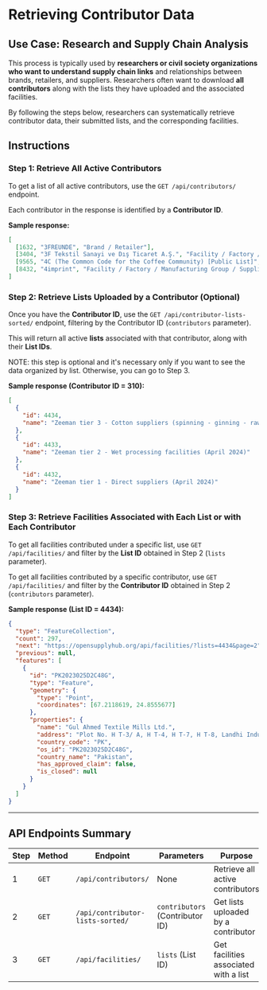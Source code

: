 # Retrieving Contributor Data

## Use Case: Research and Supply Chain Analysis

This process is typically used by **researchers or civil society organizations who want to understand supply chain links** and relationships between brands, retailers, and suppliers. Researchers often want to download **all contributors** along with the lists they have uploaded and the associated facilities.

By following the steps below, researchers can systematically retrieve contributor data, their submitted lists, and the corresponding facilities.

## Instructions

### Step 1: Retrieve All Active Contributors

To get a list of all active contributors, use the `GET /api/contributors/` endpoint.

Each contributor in the response is identified by a **Contributor ID**.

**Sample response:**
```json
[
  [1632, "3FREUNDE", "Brand / Retailer"],
  [3404, "3F Tekstil Sanayi ve Dış Ticaret A.Ş.", "Facility / Factory / Manufacturing Group / Supplier / Vendor"],
  [9565, "4C (The Common Code for the Coffee Community) [Public List]", "Facility / Factory / Manufacturing Group / Supplier / Vendor"],
  [8432, "4imprint", "Facility / Factory / Manufacturing Group / Supplier / Vendor"]
]
```

### Step 2: Retrieve Lists Uploaded by a Contributor (Optional)

Once you have the **Contributor ID**, use the `GET /api/contributor-lists-sorted/` endpoint, filtering by the Contributor ID (`contributors` parameter).

This will return all active **lists** associated with that contributor, along with their **List IDs**.

NOTE: this step is optional and it's necessary only if you want to see the data organized by list. Otherwise, you can go to Step 3.

**Sample response (Contributor ID = 310):**
```json
[
  {
    "id": 4434,
    "name": "Zeeman tier 3 - Cotton suppliers (spinning - ginning - raw material processing) (April 2024)"
  },
  {
    "id": 4433,
    "name": "Zeeman tier 2 - Wet processing facilities (April 2024)"
  },
  {
    "id": 4432,
    "name": "Zeeman tier 1 - Direct suppliers (April 2024)"
  }
]
```

### Step 3: Retrieve Facilities Associated with Each List or with Each Contributor

To get all facilities contributed under a specific list, use `GET /api/facilities/` and filter by the **List ID** obtained in Step 2 (`lists` parameter).

To get all facilities contributed by a specific contributor, use `GET /api/facilities/` and filter by the **Contributor ID** obtained in Step 2 (`contributors` parameter).

**Sample response (List ID = 4434):**
```json
{
  "type": "FeatureCollection",
  "count": 297,
  "next": "https://opensupplyhub.org/api/facilities/?lists=4434&page=2",
  "previous": null,
  "features": [
    {
      "id": "PK2023025D2C48G",
      "type": "Feature",
      "geometry": {
        "type": "Point",
        "coordinates": [67.2118619, 24.8555677]
      },
      "properties": {
        "name": "Gul Ahmed Textile Mills Ltd.",
        "address": "Plot No. H T-3/ A, H T-4, H T-7, H T-8, Landhi Industrial Area Karachi and Plot No. 82, 368, 369, Main National Highway, Landhi,",
        "country_code": "PK",
        "os_id": "PK2023025D2C48G",
        "country_name": "Pakistan",
        "has_approved_claim": false,
        "is_closed": null
      }
    }
  ]
}
```

---

## API Endpoints Summary

| Step | Method | Endpoint | Parameters | Purpose |
|------|--------|----------|------------|---------|
| 1 | `GET` | `/api/contributors/` | None | Retrieve all active contributors |
| 2 | `GET` | `/api/contributor-lists-sorted/` | `contributors` (Contributor ID) | Get lists uploaded by a contributor |
| 3 | `GET` | `/api/facilities/` | `lists` (List ID) | Get facilities associated with a list |
